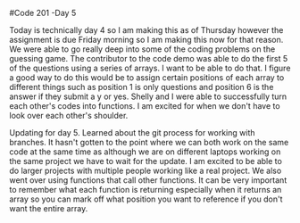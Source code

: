 #Code 201 -Day 5

Today is technically day 4 so I am making this as of Thursday however the assignment is due Friday morning so I am  making this now for that reason.
We were able to go really deep into some of the coding problems on the guessing game. The contributor to the code demo was able to do the first 5 of the questions using a series of arrays. I want to be able to do that. I figure a good way to do this would be to assign certain positions of each array to different things such as position 1 is only questions and position 6 is the answer if they submit a y or yes.
Shelly and I were able to successfully turn each other's codes into functions. I am excited for when we don't have to look over each other's shoulder.

Updating for day 5.
Learned about the git process for working with branches. It hasn't gotten to the point where we can both work on the same code at the same time as although we are on different laptops working on the same project we have to wait for the update. I am excited to be able to do larger projects with multiple people working like a real project. We also went over using functions that call other functions. It can be very important to remember what each function is returning especially when it returns an array so you can mark off what position you want to reference if you don't want the entire array.
